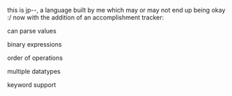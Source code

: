 this is jp--, a language built by me which may or may not end up being okay :/ now with the addition of an accomplishment tracker: 

can parse values

binary expressions

order of operations

multiple datatypes

keyword support
